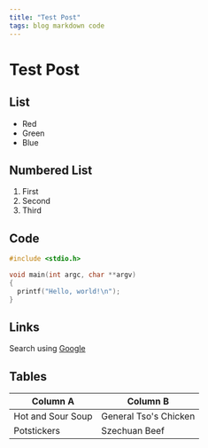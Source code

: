 ```yaml
---
title: "Test Post"
tags: blog markdown code
---
```


# Test Post

## List

- Red
- Green
- Blue

## Numbered List

1. First
2. Second
3. Third

## Code

```c
#include <stdio.h>

void main(int argc, char **argv)
{
  printf("Hello, world!\n");
}
```

## Links

Search using [Google](https://www.google.com)

## Tables

| Column A | Column B |
| --- | --- |
| Hot and Sour Soup | General Tso's Chicken |
| Potstickers | Szechuan Beef |
